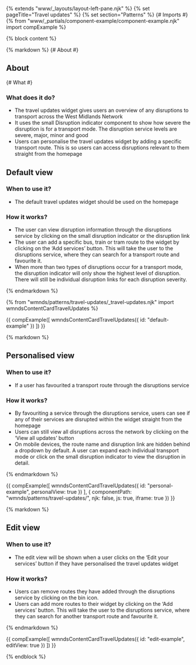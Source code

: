 {% extends "www/_layouts/layout-left-pane.njk" %}
{% set pageTitle="Travel updates" %}
{% set section="Patterns" %}
{# Imports #}
{% from "www/_partials/component-example/component-example.njk" import compExample %}

{% block content %}

{% markdown %}
{# About #}

## About

{# What #}

### What does it do?

- The travel updates widget gives users an overview of any disruptions to transport across the West Midlands Network
- It uses the small Disruption indicator component to show how severe the disruption is for a transport mode. The disruption service levels are severe, major, minor and good
- Users can personalise the travel updates widget by adding a specific transport route. This is so users can access disruptions relevant to them straight from the homepage

## Default view

### When to use it?

- The default travel updates widget should be used on the homepage

### How it works?

- The user can view disruption information through the disruptions service by clicking on the small disruption indicator or the disruption link
- The user can add a specific bus, train or tram route to the widget by clicking on the ‘Add services’ button. This will take the user to the disruptions service, where they can search for a transport route and favourite it.
- When more than two types of disruptions occur for a transport mode, the disruption indicator will only show the highest level of disruption. There will still be individual disruption links for each disruption severity.

{% endmarkdown %}

{% from "wmnds/patterns/travel-updates/_travel-updates.njk" import wmndsContentCardTravelUpdates %}

{{
    compExample([
        wmndsContentCardTravelUpdates({
          id: "default-example"
        })
    ])
}}

{% markdown %}

## Personalised view

<h3>
  When to use it?
</h3>

- If a user has favourited a transport route through the disruptions service

<h3>
  How it works?
</h3>

- By favouriting a service through the disruptions service, users can see if any of their services are disrupted within the widget straight from the homepage
- Users can still view all disruptions across the network by clicking on the ‘View all updates’ button
- On mobile devices, the route name and disruption link are hidden behind a dropdown by default. A user can expand each individual transport mode or click on the small disruption indicator to view the disruption in detail.

{% endmarkdown %}

{{
    compExample([
        wmndsContentCardTravelUpdates({
          id: "personal-example",
          personalView: true
        })
    ], {
      componentPath: "wmnds/patterns/travel-updates/",
      njk: false,
      js: true,
      iframe: true
    })
}}

{% markdown %}

## Edit view

<h3>
  When to use it?
</h3>

- The edit view will be shown when a user clicks on the ‘Edit your services’ button if they have personalised the travel updates widget

<h3>
  How it works?
</h3>

- Users can remove routes they have added through the disruptions service by clicking on the bin icon.
- Users can add more routes to their widget by clicking on the ‘Add services’ button. This will take the user to the disruptions service, where they can search for another transport route and favourite it.

{% endmarkdown %}

{{
    compExample([
        wmndsContentCardTravelUpdates({
          id: "edit-example",
          editView: true
        })
    ])
}}

{% endblock %}
